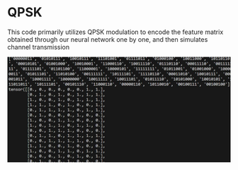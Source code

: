 # QPSK

This code primarily utilizes QPSK modulation to encode the feature matrix obtained through our neural network one by one, and then simulates channel transmission

![images](https://github.com/Songyu8/QPSK/blob/master/1.jpg)
